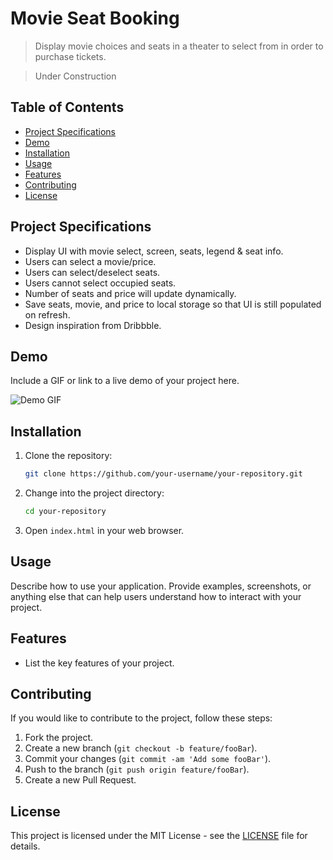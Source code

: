 # Movie Seat Booking

> Display movie choices and seats in a theater to select from in order to purchase tickets.

><imp>Under Construction<imp>

## Table of Contents

- [Project Specifications](#project-specifications)
- [Demo](#demo)
- [Installation](#installation)
- [Usage](#usage)
- [Features](#features)
- [Contributing](#contributing)
- [License](#license)

## Project Specifications

- Display UI with movie select, screen, seats, legend & seat info.
- Users can select a movie/price.
- Users can select/deselect seats.
- Users cannot select occupied seats.
- Number of seats and price will update dynamically.
- Save seats, movie, and price to local storage so that UI is still populated on refresh.
- Design inspiration from Dribbble.

## Demo

Include a GIF or link to a live demo of your project here.

![Demo GIF](link-to-your-demo.gif)

## Installation

1. Clone the repository:

    ```bash
    git clone https://github.com/your-username/your-repository.git
    ```

2. Change into the project directory:

    ```bash
    cd your-repository
    ```

3. Open `index.html` in your web browser.

## Usage

Describe how to use your application. Provide examples, screenshots, or anything else that can help users understand how to interact with your project.

## Features

- List the key features of your project.

## Contributing

If you would like to contribute to the project, follow these steps:

1. Fork the project.
2. Create a new branch (`git checkout -b feature/fooBar`).
3. Commit your changes (`git commit -am 'Add some fooBar'`).
4. Push to the branch (`git push origin feature/fooBar`).
5. Create a new Pull Request.

## License

This project is licensed under the MIT License - see the [LICENSE](LICENSE) file for details.
